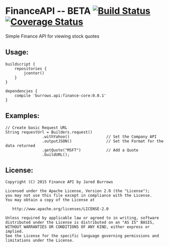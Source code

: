 FinanceAPI -- BETA [![Build Status](https://travis-ci.org/jaredsburrows/FinanceApi.svg?branch=master)](https://travis-ci.org/jaredsburrows/FinanceApi) [![Coverage Status](https://coveralls.io/repos/jaredsburrows/FinanceApi/badge.svg?branch=master)](https://coveralls.io/r/jaredsburrows/FinanceApi?branch=master)
=================

Simple Finance API for viewing stock quotes

## Usage:

    buildscript {
    	repositories {
    		jcenter()
    	}
    }

    dependencies {
        compile 'burrows.api:finance-core:0.0.1'
    }

## Examples:

    // Create basic Request URL
    String requestUrl = Builders.request()
                    .withYahoo()                // Set the Company API
                    .outputJSON()               // Set the Format for the data returned
                    .getQuote("MSFT")           // Add a Quote
                    .buildURL();


## License:

    Copyright (C) 2015 Finance API by Jared Burrows

    Licensed under the Apache License, Version 2.0 (the "License");
    you may not use this file except in compliance with the License.
    You may obtain a copy of the License at

       http://www.apache.org/licenses/LICENSE-2.0

    Unless required by applicable law or agreed to in writing, software
    distributed under the License is distributed on an "AS IS" BASIS,
    WITHOUT WARRANTIES OR CONDITIONS OF ANY KIND, either express or implied.
    See the License for the specific language governing permissions and
    limitations under the License.
